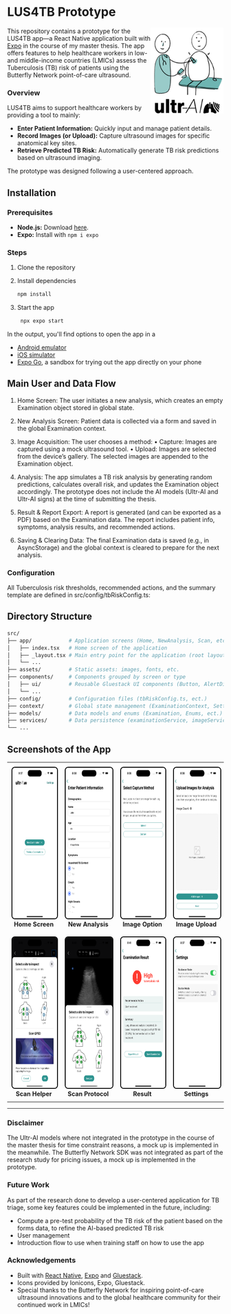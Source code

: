 
# LUS4TB Prototype

<img align="right" src="assets/images/lus4tb-logo.png" alt="Logo" height="200" />

This repository contains a prototype for the LUS4TB app—a React Native application built with [Expo](https://expo.dev") in the course of my master thesis. The app offers features to help healthcare workers in low- and middle-income countries (LMICs) assess the Tuberculosis (TB) risk of patients using the Butterfly Network point-of-care ultrasound.


### Overview

LUS4TB aims to support healthcare workers by providing a tool to mainly:

- **Enter Patient Information:** Quickly input and manage patient details.
- **Record Images (or Upload):** Capture ultrasound images for specific anatomical key sites.
- **Retrieve Predicted TB Risk:** Automatically generate TB risk predictions based on ultrasound imaging.

The prototype was designed following a user-centered approach.


## Installation

### Prerequisites

- **Node.js:** Download [here](https://nodejs.org/en).
- **Expo:** Install  with `npm i expo`

### Steps

1. Clone the repository

2. Install dependencies

   ```bash
   npm install
   ```

3. Start the app

   ```bash
    npx expo start
   ```

In the output, you'll find options to open the app in a

- [Android emulator](https://docs.expo.dev/workflow/android-studio-emulator/)
- [iOS simulator](https://docs.expo.dev/workflow/ios-simulator/)
- [Expo Go](https://expo.dev/go), a sandbox for trying out the app directly on your phone


## Main User and Data Flow

1. 	Home Screen:
The user initiates a new analysis, which creates an empty Examination object stored in global state.

2.	New Analysis Screen:
Patient data is collected via a form and saved in the global Examination context.

3.	Image Acquisition:
The user chooses a method:
	•	Capture: Images are captured using a mock ultrasound tool.
	•	Upload: Images are selected from the device’s gallery.
The selected images are appended to the Examination object.

4.	Analysis:
The app simulates a TB risk analysis by generating random predictions, calculates overall risk, and updates the Examination object accordingly.
The prototype does not include the AI models (Ultr-AI and Ultr-AI signs) at the time of submitting the thesis.

5.	Result & Report Export:
A report is generated (and can be exported as a PDF) based on the Examination data. The report includes patient info, symptoms, analysis results, and recommended actions.

6.	Saving & Clearing Data:
The final Examination data is saved (e.g., in AsyncStorage) and the global context is cleared to prepare for the next analysis.


### Configuration

All Tuberculosis risk thresholds, recommended actions, and the summary template are defined in src/config/tbRiskConfig.ts:
   
## Directory Structure

```bash
src/
├── app/ 			# Application screens (Home, NewAnalysis, Scan, etc.)
│   ├── index.tsx 	# Home screen of the application
│   ├── _layout.tsx # Main entry point for the application (root layout)
│   └── ...
├── assets/ 		# Static assets: images, fonts, etc.
├── components/ 	# Components grouped by screen or type
│   ├── ui/  		# Reusable Gluestack UI components (Button, AlertDialog, Spinner, ect.)
│   └── ...
├── config/   		# Configuration files (tbRiskConfig.ts, ect.)
├── context/ 		# Global state management (ExaminationContext, SettingsContext, ect.)
├── models/ 		# Data models and enums (Examination, Enums, ect.)
├── services/ 		# Data persistence (examinationService, imageService, ect.)
└── ...
```

## Screenshots of the App
<table style="border-collapse: collapse; width: 100%;">
  <tr>
    <td align="center" style="padding: 10px;">
      <img src="assets/images/app-demo/demo-home.png" alt="Home Screen" height="350" style="border: 2px solid black; border-radius: 8px;" /><br>
      <strong>Home Screen</strong>
    </td>
    <td align="center" style="padding: 10px;">
      <img src="assets/images/app-demo/demo-form4.png" alt="New Analysis" height="350" style="border: 2px solid black; border-radius: 8px;" /><br>
      <strong>New Analysis</strong>
    </td>
    <td align="center" style="padding: 10px;">
      <img src="assets/images/app-demo/demo-option.png" alt="Image Option" height="350" style="border: 2px solid black; border-radius: 8px;" /><br>
      <strong>Image Option</strong>
    </td>
    <td align="center" style="padding: 10px;">
      <img src="assets/images/app-demo/demo-upload.png" alt="Image Upload" height="350" style="border: 2px solid black; border-radius: 8px;" /><br>
      <strong>Image Upload</strong>
    </td>
  </tr>
  <tr>
    <td align="center" style="padding: 10px;">
      <img src="assets/images/app-demo/demo-helper.png" alt="Scan Helper" height="350" style="border: 2px solid black; border-radius: 8px;" /><br>
      <strong>Scan Helper</strong>
    </td>
    <td align="center" style="padding: 10px;">
      <img src="assets/images/app-demo/demo-analyse.png" alt="Scan Protocol" height="350" style="border: 2px solid black; border-radius: 8px;" /><br>
      <strong>Scan Protocol</strong>
    </td>
    <td align="center" style="padding: 10px;">
      <img src="assets/images/app-demo/demo-result2.png" alt="Result" height="350" style="border: 2px solid black; border-radius: 8px;" /><br>
      <strong>Result</strong>
    </td>
    <td align="center" style="padding: 10px;">
      <img src="assets/images/app-demo/demo-settings.png" alt="Settings" height="350" style="border: 2px solid black; border-radius: 8px;" /><br>
      <strong>Settings</strong>
    </td>
  </tr>
</table>

---

### Disclaimer

The Ultr-AI models where not integrated in the prototype in the course of the master thesis for time constraint reasons, a mock up is implemented in the meanwhile. The Butterfly Network SDK was not integrated as part of the research study for pricing issues, a mock up is implemented in the prototype.

### Future Work

As part of the research done to develop a user-centered application for TB triage, some key features could be implemented in the future, including:
- Compute a pre-test probability of the TB risk of the patient based on the forms data, to refine the AI-based predicted TB risk 
- User management 
- Introduction flow to use when training staff on how to use the app

### Acknowledgements

- Built with [React Native](https://reactnative.dev), [Expo](https://expo.dev) and [Gluestack](https://gluestack.io).
- Icons provided by Ionicons, Expo, Gluestack.
- Special thanks to the Butterfly Network for inspiring point-of-care ultrasound innovations and to the global healthcare community for their continued work in LMICs!

